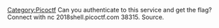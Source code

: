 [Category:Picoctf](/Category:Picoctf "wikilink") Can you authenticate to
this service and get the flag? Connect with nc 2018shell.picoctf.com
38315. Source.